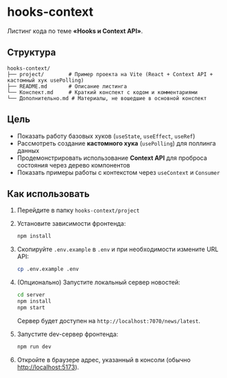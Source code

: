 # hooks-context

Листинг кода по теме **«Hooks и Context API»**.

## Структура

```
hooks-context/
├── project/        # Пример проекта на Vite (React + Context API + кастомный хук usePolling)
├── README.md       # Описание листинга
└── Конспект.md     # Краткий конспект с кодом и комментариями
└── Дополнительно.md # Материалы, не вошедшие в основной конспект
```

## Цель

* Показать работу базовых хуков (`useState`, `useEffect`, `useRef`)
* Рассмотреть создание **кастомного хука** (`usePolling`) для поллинга данных
* Продемонстрировать использование **Context API** для проброса состояния через дерево компонентов
* Показать примеры работы с контекстом через `useContext` и `Consumer`

## Как использовать

1. Перейдите в папку `hooks-context/project`
2. Установите зависимости фронтенда:

   ```bash
   npm install
   ```
3. Скопируйте `.env.example` в `.env` и при необходимости измените URL API:

   ```bash
   cp .env.example .env
   ```
4. (Опционально) Запустите локальный сервер новостей:

   ```bash
   cd server
   npm install
   npm start
   ```

   Сервер будет доступен на `http://localhost:7070/news/latest`.
5. Запустите dev-сервер фронтенда:

   ```bash
   npm run dev
   ```
6. Откройте в браузере адрес, указанный в консоли (обычно [http://localhost:5173](http://localhost:5173)).
